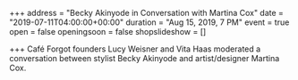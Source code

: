 +++
address = "Becky Akinyode in Conversation with Martina Cox"
date = "2019-07-11T04:00:00+00:00"
duration = "Aug 15, 2019, 7 PM"
event = true
open = false
openingsoon = false
shopslideshow = []

+++
Café Forgot founders Lucy Weisner and Vita Haas moderated a conversation between stylist Becky Akinyode and artist/designer Martina Cox.